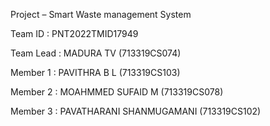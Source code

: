 Project – Smart Waste management System

Team ID : PNT2022TMID17949

Team Lead	: MADURA TV (713319CS074)

Member 1	: PAVITHRA B L (713319CS103)

Member 2	: MOAHMMED SUFAID M (713319CS078)

Member 3	: PAVATHARANI SHANMUGAMANI (713319CS102)
